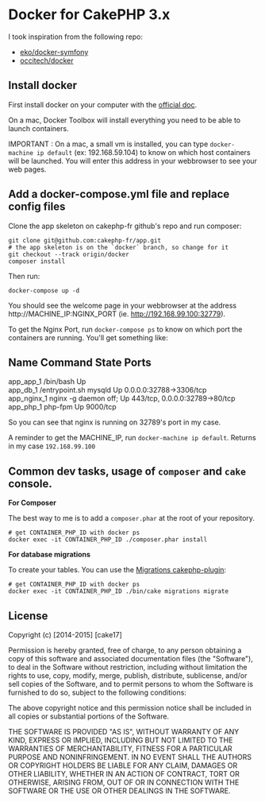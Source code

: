 # Docker for CakePHP 3.x #

I took inspiration from the following repo:
- [eko/docker-symfony](https://github.com/eko/docker-symfony)
- [occitech/docker](https://github.com/occitech/docker)

## Install docker

First install docker on your computer with the [official doc](https://docs.docker.com/installation/#installation).

   On a mac, Docker Toolbox will install everything you need to be able to
   launch containers.

   IMPORTANT : On a mac, a small vm is installed, you can type
   `docker-machine ip default` (ex: 192.168.59.104) to know on which host
   containers will be launched. You will enter this address in your
   webbrowser to see your web pages.

## Add a docker-compose.yml file and replace config files

Clone the app skeleton on cakephp-fr github's repo and run composer:

    git clone git@github.com:cakephp-fr/app.git
    # the app skeleton is on the `docker` branch, so change for it
    git checkout --track origin/docker
    composer install

Then run:

    docker-compose up -d

You should see the welcome page in your webbrowser at the address http://MACHINE_IP:NGINX_PORT (ie. http://192.168.99.100:32779).

To get the Nginx Port, run `docker-compose ps` to know on which port the containers are running. You'll get something like:

  Name              Command          State               Ports              
----------------------------------------------------------------------------
app_app_1     /bin/bash               Up                                     
app_db_1      /entrypoint.sh mysqld   Up      0.0.0.0:32788->3306/tcp        
app_nginx_1   nginx -g daemon off;    Up      443/tcp, 0.0.0.0:32789->80/tcp
app_php_1     php-fpm                 Up      9000/tcp                     

So you can see that nginx is running on 32789's port in my case.

A reminder to get the MACHINE_IP, run `docker-machine ip default`. Returns in my case `192.168.99.100`


## Common dev tasks, usage of `composer` and `cake` console.

**For Composer**

The best way to me is to add a `composer.phar` at the root of your repository.

    # get CONTAINER_PHP_ID with docker ps
    docker exec -it CONTAINER_PHP_ID ./composer.phar install

**For database migrations**

To create your tables. You can use the [Migrations cakephp-plugin](https://github.com/cakephp/migrations):

    # get CONTAINER_PHP_ID with docker ps
    docker exec -it CONTAINER_PHP_ID ./bin/cake migrations migrate


## License ##

Copyright (c) [2014-2015] [cake17]

Permission is hereby granted, free of charge, to any person obtaining a copy of this software and associated documentation files (the "Software"), to deal in the Software without restriction, including without limitation the rights to use, copy, modify, merge, publish, distribute, sublicense, and/or sell copies of the Software, and to permit persons to whom the Software is furnished to do so, subject to the following conditions:

The above copyright notice and this permission notice shall be included in all copies or substantial portions of the Software.

THE SOFTWARE IS PROVIDED "AS IS", WITHOUT WARRANTY OF ANY KIND, EXPRESS OR IMPLIED, INCLUDING BUT NOT LIMITED TO THE WARRANTIES OF MERCHANTABILITY, FITNESS FOR A PARTICULAR PURPOSE AND NONINFRINGEMENT. IN NO EVENT SHALL THE AUTHORS OR COPYRIGHT HOLDERS BE LIABLE FOR ANY CLAIM, DAMAGES OR OTHER LIABILITY, WHETHER IN AN ACTION OF CONTRACT, TORT OR OTHERWISE, ARISING FROM, OUT OF OR IN CONNECTION WITH THE SOFTWARE OR THE USE OR OTHER DEALINGS IN THE SOFTWARE.
